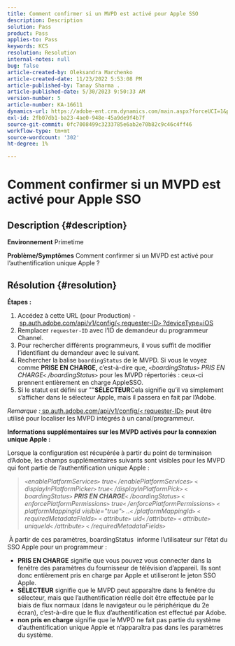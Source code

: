 ```yaml
---
title: Comment confirmer si un MVPD est activé pour Apple SSO
description: Description
solution: Pass
product: Pass
applies-to: Pass
keywords: KCS
resolution: Resolution
internal-notes: null
bug: false
article-created-by: Oleksandra Marchenko
article-created-date: 11/23/2022 5:53:08 PM
article-published-by: Tanay Sharma .
article-published-date: 5/30/2023 9:50:33 AM
version-number: 5
article-number: KA-16611
dynamics-url: https://adobe-ent.crm.dynamics.com/main.aspx?forceUCI=1&pagetype=entityrecord&etn=knowledgearticle&id=6021c6ae-576b-ed11-9561-6045bd006b25
exl-id: 2fb07db1-ba23-4ae0-948e-45a9de9f4b7f
source-git-commit: 0fc7008499c3233785e6ab2e70b82c9c46c4ff46
workflow-type: tm+mt
source-wordcount: '302'
ht-degree: 1%

---
```


# Comment confirmer si un MVPD est activé pour Apple SSO

## Description {#description}

<b>Environnement</b>
Primetime


<b>Problème/Symptômes</b>
Comment confirmer si un MVPD est activé pour l’authentification unique Apple ?


## Résolution {#resolution}

<b>Étapes :</b>
1. Accédez à cette URL (pour Production) - [sp.auth.adobe.com/api/v1/config/`<` requester-ID`>` ?deviceType=iOS](http://sp.auth.adobe.com/api/v1/config/ABC?deviceType=iOS)
2. Remplacer `requester-ID` avec l’ID de demandeur du programmeur Channel\.
3. Pour rechercher différents programmeurs, il vous suffit de modifier l’identifiant du demandeur avec le suivant.
4. Rechercher la balise `boardingStatus` de<b> </b>le MVPD. Si vous le voyez comme <b>PRISE EN CHARGE,</b> c’est-à-dire que, *`<`boardingStatus`>` PRIS EN CHARGE`<` /boardingStatus`>`* pour les MVPD répertoriés : ceux-ci prennent entièrement en charge AppleSSO.
5. Si le statut est défini sur &quot;&quot;<b>SÉLECTEUR</b>Cela signifie qu’il va simplement s’afficher dans le sélecteur Apple, mais il passera en fait par l’Adobe.


*Remarque :*[ sp.auth.adobe.com/api/v1/config/`<` requester-ID`>`](http://sp.auth.adobe.com/api/v1/config/ABC?deviceType=iOS) peut être utilisé pour localiser les MVPD intégrés à un canal/programmeur.

<b>Informations supplémentaires sur les MVPD activés pour la connexion unique Apple :</b>

Lorsque la configuration est récupérée à partir du point de terminaison d’Adobe, les champs supplémentaires suivants sont visibles pour les MVPD qui font partie de l’authentification unique Apple :


> *`<`enablePlatformServices`>` true`<` /enablePlatformServices`>`
> `<` displayInPlatformPicker`>` true`<` /displayInPlatformPick`>`
> `<` boardingStatus`>` <b>PRIS EN CHARGE</b>`<` /boardingStatus`>`
> `<` enforcePlatformPermissions`>` true`<` /enforcePlatformPermissions`>`
> `<` platformMappingId visible=&quot;true&quot;`>` ..`<` /platformMappingId`>`
> `<` requiredMetadataFields`>`
> `<` attribute`>` uid`<` /attribute`>`
> `<` attribute`>` uniqueId`<` /attribute`>`
> `<` /requiredMetadataFields`>`*


&#x200B; À partir de ces paramètres, boardingStatus &#x200B; informe l’utilisateur sur l’état du SSO Apple pour un programmeur :

- <b>PRIS EN CHARGE</b>&#x200B; signifie que vous pouvez vous connecter dans la fenêtre des paramètres du fournisseur de télévision d’appareil. Ils sont donc entièrement pris en charge par Apple et utiliseront le jeton SSO Apple.
- <b>SÉLECTEUR</b>&#x200B; signifie que le MVPD peut apparaître dans la fenêtre du sélecteur, mais que l’authentification réelle doit être effectuée par le biais de flux normaux (dans le navigateur ou le périphérique du 2e écran), c’est-à-dire que le flux d’authentification est effectué par Adobe.
- <b>non pris en charge</b>&#x200B; signifie que le MVPD ne fait pas partie du système d’authentification unique Apple et n’apparaîtra pas dans les paramètres du système.
